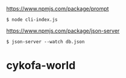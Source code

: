 https://www.npmjs.com/package/prompt

`$ node cli-index.js`

https://www.npmjs.com/package/json-server

`$ json-server --watch db.json`
# cykofa-world
